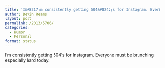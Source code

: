 ```yaml
---
title: 'I&#8217;m consistently getting 504&#8242;s for Instagram. Ever&#8230;'
author: Devin Reams
layout: post
permalink: /2013/5706/
categories:
  - Humor
  - Personal
format: status
---
```

I&#8217;m consistently getting 504&#8242;s for Instagram. Everyone must be brunching especially hard today.